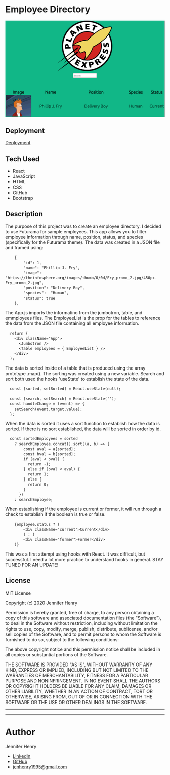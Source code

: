 # Employee Directory

![sample](./sample.png)

## Deployment

[Deployment](https://jenryhennifer.github.io/employeeDirectory/)

## Tech Used

* React
* JavaScript
* HTML
* CSS
* GitHub
* Bootstrap

## Description

The purpose of this project was to create an employee directory. I decided to use Futurama for sample employees. This app allows you to filter employee information through name, position, status, and species (specifically for the Futurama theme). The data was created in a JSON file and framed using:

```
    {
        "id": 1,
        "name": "Phillip J. Fry",
        "image": "https://theinfosphere.org/images/thumb/0/0d/Fry_promo_2.jpg/450px-Fry_promo_2.jpg",
        "position": "Delivery Boy",
        "species":  "Human",
        "status": true
    },
```

The App.js imports the informatino from the jumbotron, table, and emmployees files. The EmployeeList is the prop for the tables to reference the data from the JSON file containing all employee information. 


```
  return (
    <div className="App">
      <Jumbotron />
      <Table employees = { EmployeeList } />
    </div>
  );
```

The data is sorted inside of a table that is produced using the array prototype .map(). The sorting was created using a new variable. Search and sort both used the hooks 'useState' to establish the state of the data. 

```
  const [sorted, setSorted] = React.useState(null);

  const [search, setSearch] = React.useState('');
  const handleChange = (event) => {
    setSearch(event.target.value);
  };
```
When the data is sorted it uses a sort function to establish how the data is sorted. If there is no sort established, the data will be sorted in order by id.

```
  const sortedEmployees = sorted
    ? searchEmployee.concat().sort((a, b) => {
        const aval = a[sorted];
        const bval = b[sorted];
        if (aval < bval) {
          return -1;
        } else if (bval < aval) {
          return 1;
        } else {
          return 0;
        }
      })
    : searchEmployee;
```

When establishing if the employee is current or former, it will run through a check to establish if the boolean is true or false.

```
    {employee.status ? (
        <div className="current">Current</div>
        ) : (
        <div className="former">Former</div>
    )}
```

This was a first attempt using hooks with React. It was difficult, but successful. I need a lot more practice to understand hooks in general. STAY TUNED FOR AN UPDATE!

## License

MIT License

Copyright (c) 2020 Jennifer Henry

Permission is hereby granted, free of charge, to any person obtaining a copy of this software and associated documentation files (the "Software"), to deal in the Software without restriction, including without limitation the rights to use, copy, modify, merge, publish, distribute, sublicense, and/or sell copies of the Software, and to permit persons to whom the Software is furnished to do so, subject to the following conditions:

The above copyright notice and this permission notice shall be included in all copies or substantial portions of the Software.

THE SOFTWARE IS PROVIDED "AS IS", WITHOUT WARRANTY OF ANY KIND, EXPRESS OR IMPLIED, INCLUDING BUT NOT LIMITED TO THE WARRANTIES OF MERCHANTABILITY, FITNESS FOR A PARTICULAR PURPOSE AND NONINFRINGEMENT. IN NO EVENT SHALL THE AUTHORS OR COPYRIGHT HOLDERS BE LIABLE FOR ANY CLAIM, DAMAGES OR OTHER LIABILITY, WHETHER IN AN ACTION OF CONTRACT, TORT OR OTHERWISE, ARISING FROM, OUT OF OR IN CONNECTION WITH THE SOFTWARE OR THE USE OR OTHER DEALINGS IN THE SOFTWARE.


<hr />
<hr />

# Author

Jennifer Henry

* [LinkedIn](https://www.linkedin.com/in/jennifer-henry-4a540a149/)
* [GitHub](https://github.com/jenryhennifer)
* jenhenry1995@gmail.com